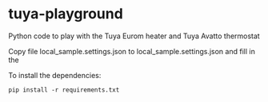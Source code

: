 # tuya-playground

Python code to play with the Tuya Eurom heater and Tuya Avatto thermostat

Copy file local_sample.settings.json to local_sample.settings.json and fill in the <secret>

To install the dependencies:

```command
pip install -r requirements.txt
```
